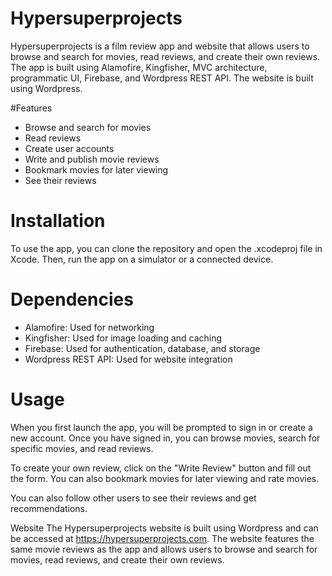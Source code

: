 # Hypersuperprojects
Hypersuperprojects is a film review app and website that allows users to browse and search for movies, read reviews, and create their own reviews. The app is built using Alamofire, Kingfisher, MVC architecture, programmatic UI, Firebase, and Wordpress REST API. The website is built using Wordpress.

#Features
- Browse and search for movies
- Read reviews
- Create user accounts
- Write and publish movie reviews
- Bookmark movies for later viewing
- See their reviews
# Installation
To use the app, you can clone the repository and open the .xcodeproj file in Xcode. Then, run the app on a simulator or a connected device.

# Dependencies
- Alamofire: Used for networking
- Kingfisher: Used for image loading and caching
- Firebase: Used for authentication, database, and storage
- Wordpress REST API: Used for website integration
# Usage
When you first launch the app, you will be prompted to sign in or create a new account. Once you have signed in, you can browse movies, search for specific movies, and read reviews.

To create your own review, click on the "Write Review" button and fill out the form. You can also bookmark movies for later viewing and rate movies.

You can also follow other users to see their reviews and get recommendations.

Website
The Hypersuperprojects website is built using Wordpress and can be accessed at https://hypersuperprojects.com. The website features the same movie reviews as the app and allows users to browse and search for movies, read reviews, and create their own reviews.
